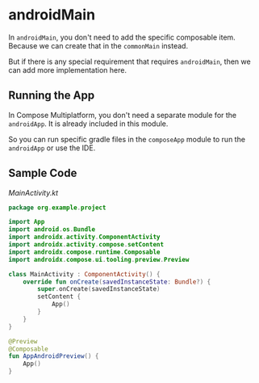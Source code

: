 # androidMain

In `androidMain`, you don't need to add the specific composable
item. Because we can create that in the `commonMain` instead.

But if there is any special requirement that requires
`androidMain`, then we can add more implementation here.

## Running the App

In Compose Multiplatform, you don't need a separate module
for the `androidApp`. It is already included in this module.

So you can run specific gradle files in the `composeApp` module
to run the `androidApp` or use the IDE.

## Sample Code

_MainActivity.kt_
```Kotlin
package org.example.project

import App
import android.os.Bundle
import androidx.activity.ComponentActivity
import androidx.activity.compose.setContent
import androidx.compose.runtime.Composable
import androidx.compose.ui.tooling.preview.Preview

class MainActivity : ComponentActivity() {
    override fun onCreate(savedInstanceState: Bundle?) {
        super.onCreate(savedInstanceState)
        setContent {
            App()
        }
    }
}

@Preview
@Composable
fun AppAndroidPreview() {
    App()
}
```